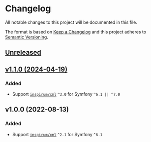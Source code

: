 # Changelog

All notable changes to this project will be documented in this file.

The format is based on [Keep a Changelog](http://keepachangelog.com/en/1.0.0/)
and this project adheres to [Semantic Versioning](http://semver.org/spec/v2.0.0.html).


## [Unreleased](https://github.com/inspirum/xml-php-symfony/compare/v1.0.0...master)


## [v1.1.0 (2024-04-19)](https://github.com/inspirum/xml-php-symfony/compare/v1.0.0...v1.1.0)
### Added
- Support [`inspirum/xml`](https://github.com/inspirum/xml-php) `^3.0` for Symfony `^6.1 || ^7.0`


## v1.0.0 (2022-08-13)
### Added
- Support [`inspirum/xml`](https://github.com/inspirum/xml-php) `^2.1` for Symfony `^6.1`
